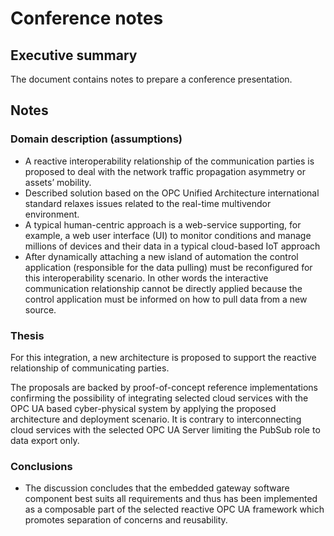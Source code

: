 # Conference notes

## Executive summary

The document contains notes to prepare a conference presentation.

## Notes

### Domain description (assumptions)

- A reactive interoperability relationship of the communication parties is proposed to deal with the network traffic propagation asymmetry or assets’ mobility.
- Described solution based on the OPC Unified Architecture international standard relaxes issues related to the real-time multivendor environment.
- A typical human-centric approach is a web-service supporting, for example, a web user interface (UI) to monitor conditions and manage millions of devices and their data in a typical cloud-based IoT approach
- After dynamically attaching a new island of automation the control application (responsible for the data pulling) must be reconfigured for this interoperability scenario. In other words the interactive communication relationship cannot be directly applied because the control application must be informed on how to pull data from a new source.

### Thesis
For this integration, a new architecture is proposed to support the reactive relationship of communicating parties.

The proposals are backed by proof-of-concept reference implementations confirming the possibility of integrating selected cloud services with the OPC UA based cyber-physical system by applying the proposed architecture and deployment scenario. It is contrary to interconnecting cloud services with the selected OPC UA Server limiting the PubSub role to data export only.

### Conclusions

- The discussion concludes that the embedded gateway software component best suits all requirements and thus has been implemented as a composable part of the selected reactive OPC UA
framework which promotes separation of concerns and reusability.
